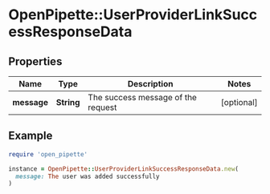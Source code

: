 # OpenPipette::UserProviderLinkSuccessResponseData

## Properties

| Name | Type | Description | Notes |
| ---- | ---- | ----------- | ----- |
| **message** | **String** | The success message of the request | [optional] |

## Example

```ruby
require 'open_pipette'

instance = OpenPipette::UserProviderLinkSuccessResponseData.new(
  message: The user was added successfully
)
```

